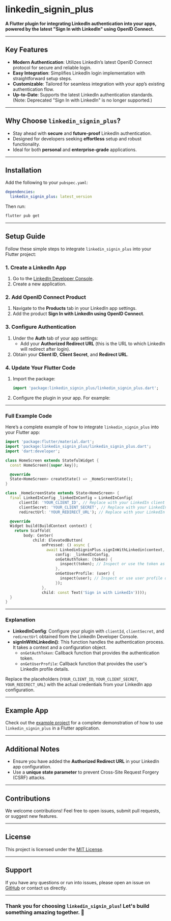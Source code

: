 # linkedin_signin_plus

**A Flutter plugin for integrating LinkedIn authentication into your apps, powered by the latest "Sign In with LinkedIn" using OpenID Connect.**

---

## Key Features
- **Modern Authentication**: Utilizes LinkedIn’s latest OpenID Connect protocol for secure and reliable login.
- **Easy Integration**: Simplifies LinkedIn login implementation with straightforward setup steps.
- **Customizable**: Tailored for seamless integration with your app’s existing authentication flow.
- **Up-to-Date**: Supports the latest LinkedIn authentication standards. (Note: Deprecated "Sign In with LinkedIn" is no longer supported.)

---

## Why Choose `linkedin_signin_plus`?
- Stay ahead with **secure** and **future-proof** LinkedIn authentication.
- Designed for developers seeking **effortless** setup and robust functionality.
- Ideal for both **personal** and **enterprise-grade** applications.

---

## Installation
Add the following to your `pubspec.yaml`:

```yaml
dependencies:
  linkedin_signin_plus: latest_version
```

Then run:
```bash
flutter pub get
```

---

## Setup Guide

Follow these simple steps to integrate `linkedin_signin_plus` into your Flutter project:

### 1. Create a LinkedIn App
1. Go to the [LinkedIn Developer Console](https://www.linkedin.com/developers/).
2. Create a new application.

### 2. Add OpenID Connect Product
1. Navigate to the **Products** tab in your LinkedIn app settings.
2. Add the product **Sign In with LinkedIn using OpenID Connect**.

### 3. Configure Authentication
1. Under the **Auth** tab of your app settings:
   - Add your **Authorized Redirect URL** (this is the URL to which LinkedIn will redirect after login).
2. Obtain your **Client ID**, **Client Secret**, and **Redirect URL**.

### 4. Update Your Flutter Code
1. Import the package:
    ```dart
    import 'package:linkedin_signin_plus/linkedin_signin_plus.dart';
    ```
2. Configure the plugin in your app. For example:

---

### Full Example Code

Here’s a complete example of how to integrate `linkedin_signin_plus` into your Flutter app:

```dart
import 'package:flutter/material.dart';
import 'package:linkedin_signin_plus/linkedin_signin_plus.dart';
import 'dart:developer';

class HomeScreen extends StatefulWidget {
  const HomeScreen({super.key});

  @override
  State<HomeScreen> createState() => _HomeScreenState();
}

class _HomeScreenState extends State<HomeScreen> {
  final LinkedInConfig _linkedInConfig = LinkedInConfig(
      clientId: 'YOUR_CLIENT_ID', // Replace with your LinkedIn client ID
      clientSecret: 'YOUR_CLIENT_SECRET', // Replace with your LinkedIn client secret
      redirectUrl: 'YOUR_REDIRECT_URL'); // Replace with your LinkedIn redirect URL

  @override
  Widget build(BuildContext context) {
    return Scaffold(
        body: Center(
            child: ElevatedButton(
                onPressed: () async {
                  await LinkedinSigninPlus.signInWithLinkedin(context,
                      config: _linkedInConfig, 
                      onGetAuthToken: (token) {
                        inspect(token); // Inspect or use the token as needed
                      }, 
                      onGetUserProfile: (user) {
                        inspect(user); // Inspect or use user profile data
                      });
                },
                child: const Text('Sign in with LinkedIn'))));
  }
}
```

---

### Explanation

- **LinkedInConfig**: Configure your plugin with `clientId`, `clientSecret`, and `redirectUrl` obtained from the LinkedIn Developer Console.
- **signInWithLinkedin()**: This function handles the authentication process. It takes a context and a configuration object.
  - `onGetAuthToken`: Callback function that provides the authentication token.
  - `onGetUserProfile`: Callback function that provides the user's LinkedIn profile details.

Replace the placeholders (`YOUR_CLIENT_ID`, `YOUR_CLIENT_SECRET`, `YOUR_REDIRECT_URL`) with the actual credentials from your LinkedIn app configuration.

---

## Example App
Check out the [example project](https://github.com/YOUR_GITHUB_REPO) for a complete demonstration of how to use `linkedin_signin_plus` in a Flutter application.

---

## Additional Notes
- Ensure you have added the **Authorized Redirect URL** in your LinkedIn app configuration.
- Use a **unique state parameter** to prevent Cross-Site Request Forgery (CSRF) attacks.

---

## Contributions
We welcome contributions! Feel free to open issues, submit pull requests, or suggest new features.

---

## License
This project is licensed under the [MIT License](LICENSE).

---

## Support
If you have any questions or run into issues, please open an issue on [GitHub](https://github.com/YOUR_GITHUB_REPO) or contact us directly.

---

### Thank you for choosing `linkedin_signin_plus`! Let's build something amazing together. 🚀

